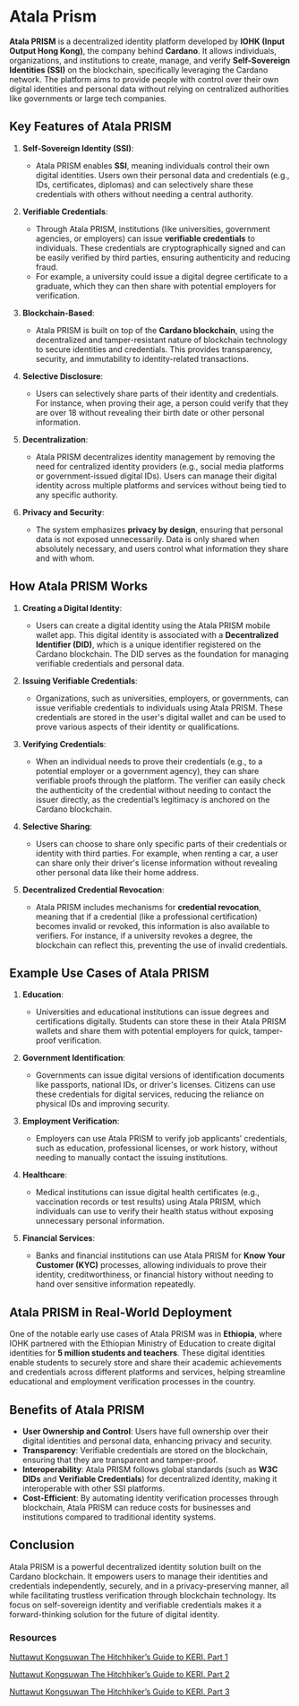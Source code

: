 # Atala Prism

**Atala PRISM** is a decentralized identity platform developed by **IOHK (Input Output Hong Kong)**, the company behind **Cardano**. It allows individuals, organizations, and institutions to create, manage, and verify **Self-Sovereign Identities (SSI)** on the blockchain, specifically leveraging the Cardano network. The platform aims to provide people with control over their own digital identities and personal data without relying on centralized authorities like governments or large tech companies.

## Key Features of Atala PRISM

1. **Self-Sovereign Identity (SSI)**:
    - Atala PRISM enables **SSI**, meaning individuals control their own digital identities. Users own their personal data and credentials (e.g., IDs, certificates, diplomas) and can selectively share these credentials with others without needing a central authority.

2. **Verifiable Credentials**:
    - Through Atala PRISM, institutions (like universities, government agencies, or employers) can issue **verifiable credentials** to individuals. These credentials are cryptographically signed and can be easily verified by third parties, ensuring authenticity and reducing fraud.
    - For example, a university could issue a digital degree certificate to a graduate, which they can then share with potential employers for verification.

3. **Blockchain-Based**:
    - Atala PRISM is built on top of the **Cardano blockchain**, using the decentralized and tamper-resistant nature of blockchain technology to secure identities and credentials. This provides transparency, security, and immutability to identity-related transactions.

4. **Selective Disclosure**:
    - Users can selectively share parts of their identity and credentials. For instance, when proving their age, a person could verify that they are over 18 without revealing their birth date or other personal information.

5. **Decentralization**:
    - Atala PRISM decentralizes identity management by removing the need for centralized identity providers (e.g., social media platforms or government-issued digital IDs). Users can manage their digital identity across multiple platforms and services without being tied to any specific authority.

6. **Privacy and Security**:
    - The system emphasizes **privacy by design**, ensuring that personal data is not exposed unnecessarily. Data is only shared when absolutely necessary, and users control what information they share and with whom.

## How Atala PRISM Works

1. **Creating a Digital Identity**:
    - Users can create a digital identity using the Atala PRISM mobile wallet app. This digital identity is associated with a **Decentralized Identifier (DID)**, which is a unique identifier registered on the Cardano blockchain. The DID serves as the foundation for managing verifiable credentials and personal data.

2. **Issuing Verifiable Credentials**:
    - Organizations, such as universities, employers, or governments, can issue verifiable credentials to individuals using Atala PRISM. These credentials are stored in the user's digital wallet and can be used to prove various aspects of their identity or qualifications.

3. **Verifying Credentials**:
    - When an individual needs to prove their credentials (e.g., to a potential employer or a government agency), they can share verifiable proofs through the platform. The verifier can easily check the authenticity of the credential without needing to contact the issuer directly, as the credential’s legitimacy is anchored on the Cardano blockchain.
  
4. **Selective Sharing**:
    - Users can choose to share only specific parts of their credentials or identity with third parties. For example, when renting a car, a user can share only their driver's license information without revealing other personal data like their home address.

5. **Decentralized Credential Revocation**:
    - Atala PRISM includes mechanisms for **credential revocation**, meaning that if a credential (like a professional certification) becomes invalid or revoked, this information is also available to verifiers. For instance, if a university revokes a degree, the blockchain can reflect this, preventing the use of invalid credentials.

## Example Use Cases of Atala PRISM

1. **Education**:
    - Universities and educational institutions can issue degrees and certifications digitally. Students can store these in their Atala PRISM wallets and share them with potential employers for quick, tamper-proof verification.

2. **Government Identification**:
    - Governments can issue digital versions of identification documents like passports, national IDs, or driver's licenses. Citizens can use these credentials for digital services, reducing the reliance on physical IDs and improving security.

3. **Employment Verification**:
    - Employers can use Atala PRISM to verify job applicants’ credentials, such as education, professional licenses, or work history, without needing to manually contact the issuing institutions.

4. **Healthcare**:
    - Medical institutions can issue digital health certificates (e.g., vaccination records or test results) using Atala PRISM, which individuals can use to verify their health status without exposing unnecessary personal information.

5. **Financial Services**:
    - Banks and financial institutions can use Atala PRISM for **Know Your Customer (KYC)** processes, allowing individuals to prove their identity, creditworthiness, or financial history without needing to hand over sensitive information repeatedly.

## Atala PRISM in Real-World Deployment

One of the notable early use cases of Atala PRISM was in **Ethiopia**, where IOHK partnered with the Ethiopian Ministry of Education to create digital identities for **5 million students and teachers**. These digital identities enable students to securely store and share their academic achievements and credentials across different platforms and services, helping streamline educational and employment verification processes in the country.

## Benefits of Atala PRISM

- **User Ownership and Control**: Users have full ownership over their digital identities and personal data, enhancing privacy and security.
- **Transparency**: Verifiable credentials are stored on the blockchain, ensuring that they are transparent and tamper-proof.
- **Interoperability**: Atala PRISM follows global standards (such as **W3C DIDs** and **Verifiable Credentials**) for decentralized identity, making it interoperable with other SSI platforms.
- **Cost-Efficient**: By automating identity verification processes through blockchain, Atala PRISM can reduce costs for businesses and institutions compared to traditional identity systems.

## Conclusion

Atala PRISM is a powerful decentralized identity solution built on the Cardano blockchain. It empowers users to manage their identities and credentials independently, securely, and in a privacy-preserving manner, all while facilitating trustless verification through blockchain technology. Its focus on self-sovereign identity and verifiable credentials makes it a forward-thinking solution for the future of digital identity.


### Resources

[Nuttawut Kongsuwan The Hitchhiker’s Guide to KERI. Part 1](https://medium.com/finema/the-hitchhikers-guide-to-keri-part-1-51371f655bba)

[Nuttawut Kongsuwan The Hitchhiker’s Guide to KERI. Part 2](https://medium.com/finema/the-hitchhikers-guide-to-keri-part-2-what-exactly-is-keri-e46a649ac54c)

[Nuttawut Kongsuwan The Hitchhiker’s Guide to KERI. Part 3](https://medium.com/finema/the-hitchhikers-guide-to-keri-part-3-how-do-you-use-keri-2d1724afa432)